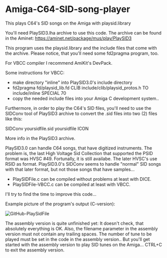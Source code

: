 # Amiga-C64-SID-song-player

This plays C64's SID songs on the Amiga with playsid.library

You'll need PlaySID3.lha archive to use this code.
The archive can be found in the Aminet:
https://aminet.net/package/mus/play/PlaySID3

This program uses the playsid.library and the include files
that come with the archive. Please notice, that you'll need some
fd2pragma program, too.

For VBCC compiler I recommend AmiKit's DevPack.

Some instructions for VBCC:

- make directory "inline" into PlaySID3.0's include directory
- fd2pragma fd/playsid_lib.fd CLIB include/clib/playsid_protos.h TO include/inline SPECIAL 70
- copy the needed include files into your Amiga C development system..

Furthermore, in order to play the C64's SID files,
you'll need to use the SIDConv tool of PlaySID3 archive to
convert the .sid files into two (2) files like this:

SIDConv yoursidfile.sid yoursidfile ICON

More info in the PlaySID3 archive.


PlaySID3.0 can handle C64 songs, that have digitized instruments. The problem is, the last High Voltage Sid Collection that supported the PSID format was HVSC #49. Fortunally, it is still availabe. The later HVSC's use RSID as format. PlaySID3.0's SIDConv seems to handle "normal" SID songs with that later format, but not those songs that have samples...


* PlaySIDFile.c can be compiled without problems at least with DICE.
* PlaySIDFile-VBCC.c can be compiled at least with VBCC.

I'll try to find the time to improve this code...

Example picture of the program's output (C-version):

![GitHub-PlaySidFile](https://user-images.githubusercontent.com/61118857/118642778-6d5a6800-b7e4-11eb-90c5-4cf7a8843e82.jpg)

The assembly version is quite unfinished yet: It doesn't check, that absolutely everything is OK.
Also, the filename parameter in the assembly version must not contain any trailing spaces.
The number of tune to be played must be set in the code in the assembly version..
But you'll get started with the assembly version to play SID tunes on the Amiga...
CTRL+C to exit the assembly version.
